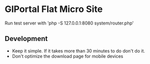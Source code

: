# GlPortal Flat Micro Site
Run test server with 'php -S 127.0.0.1:8080 system/router.php'

## Development
- Keep it simple. If it takes more than 30 minutes to do don't do it.
- Don't optimize the download page for mobile devices
